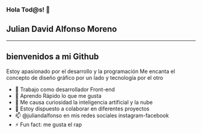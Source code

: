 ### Hola Tod@s! 👋
## Julian David Alfonso Moreno

---

## bienvenidos a mi Github

Estoy apasionado por el desarrollo y la programación
Me encanta el concepto de diseño gráfico por un lado y tecnología por el otro

- 🔭 Trabajo como desarrollador Front-end
- 🌱 Aprendo Rápido lo que me gusta
- 🤔 Me causa curiosidad la inteligencia artificial y la nube
- 💬 Estoy dispuesto a colaborar en diferentes proyectos
- 📫 @juliandalfonso en mis redes sociales instagram-facebook
- ⚡ Fun fact: me gusta el rap
